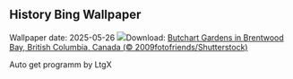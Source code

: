 ## History Bing Wallpaper
Wallpaper date: 2025-05-26
![](https://www.bing.com/th?id=OHR.ButchartFlowers_EN-US3361647368_UHD.jpg&w=1000)Download: [Butchart Gardens in Brentwood Bay, British Columbia, Canada (© 2009fotofriends/Shutterstock)](https://www.bing.com/th?id=OHR.ButchartFlowers_EN-US3361647368_UHD.jpg)

Auto get programm by LtgX
